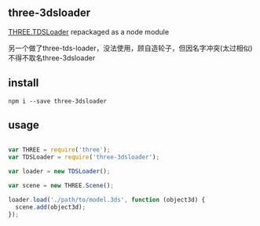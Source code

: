 ## three-3dsloader

[THREE.TDSLoader](https://threejs.org/examples/js/loaders/TDSLoader.js) repackaged as a node module

另一个做了three-tds-loader，没法使用，顾自造轮子，但因名字冲突(太过相似)不得不取名three-3dsloader

## install

`npm i --save three-3dsloader`

## usage

```js

var THREE = require('three');
var TDSLoader = require('three-3dsloader');

var loader = new TDSLoader();

var scene = new THREE.Scene();

loader.load('./path/to/model.3ds', function (object3d) {
  scene.add(object3d);
});

```